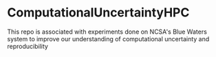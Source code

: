 # ComputationalUncertaintyHPC
This repo is associated with experiments done on NCSA's Blue Waters system to improve our understanding of computational uncertainty and reproducibility
